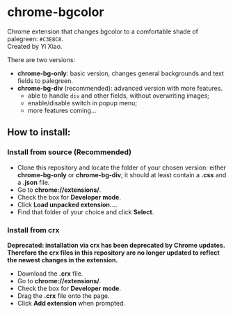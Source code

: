 # chrome-bgcolor

Chrome extension that changes bgcolor to a comfortable shade of palegreen: `#C3E8C8`.  
Created by Yi Xiao.

There are two versions:  
- **chrome-bg-only**: basic version, changes general backgrounds and text fields to palegreen.  
- **chrome-bg-div** (recommended): advanced version with more features.
    - able to handle `div` and other fields, without overwriting images;
    - enable/disable switch in popup menu;
    - more features coming...

## How to install:

### Install from source (Recommended)
- Clone this repository and locate the folder of your chosen version: either **chrome-bg-only** or **chrome-bg-div**; it should at least contain a **.css** and a **.json** file.   
- Go to **chrome://extensions/**.  
- Check the box for **Developer mode**.  
- Click **Load unpacked extension...**.  
- Find that folder of your choice and click **Select**.

### Install from crx
**Deprecated: installation via crx has been deprecated by Chrome updates. Therefore the crx files in this repository are no longer updated to reflect the newest changes in the extension.**
- Download the **.crx** file.
- Go to **chrome://extensions/**.  
- Check the box for **Developer mode**.  
- Drag the **.crx** file onto the page.  
- Click **Add extension** when prompted.
